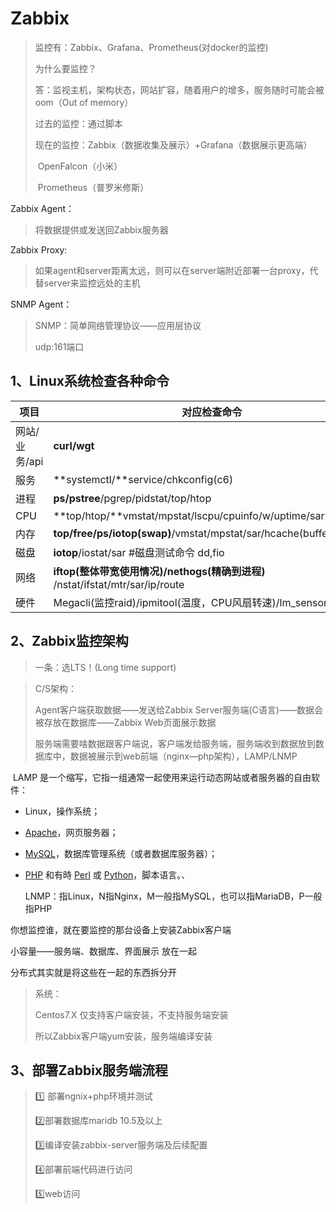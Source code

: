 # Zabbix

> 监控有：Zabbix、Grafana、Prometheus(对docker的监控)
>
> 为什么要监控？
>
> 答：监视主机，架构状态，网站扩容，随着用户的增多，服务随时可能会被oom（Out of memory）
>
> 过去的监控：通过脚本
>
> 现在的监控：Zabbix（数据收集及展示）+Grafana（数据展示更高端）
>
> ​						OpenFalcon（小米）
>
> ​						Prometheus（普罗米修斯）

Zabbix Agent：

> 将数据提供或发送回Zabbix服务器

Zabbix Proxy:

> 如果agent和server距离太远，则可以在server端附近部署一台proxy，代替server来监控远处的主机

SNMP Agent：

> SNMP：简单网络管理协议——应用层协议
>
> udp:161端口



## 1、Linux系统检查各种命令

| 项目          | 对应检查命令                                                 |
| ------------- | ------------------------------------------------------------ |
| 网站/业务/api | **curl/wgt**                                                 |
| 服务          | **systemctl/**service/chkconfig(c6)                          |
| 进程          | **ps/pstree**/pgrep/pidstat/top/htop                         |
| CPU           | **top/htop/**vmstat/mpstat/lscpu/cpuinfo/w/uptime/sar        |
| 内存          | **top/free/ps/iotop(swap)**/vmstat/mpstat/sar/hcache(buffer+cache) |
| 磁盘          | **iotop**/iostat/sar    #磁盘测试命令 dd,fio                 |
| 网络          | **iftop(整体带宽使用情况)/nethogs(精确到进程)** /nstat/ifstat/mtr/sar/ip/route |
| 硬件          | Megacli(监控raid)/ipmitool(温度，CPU风扇转速)/lm_sensors(温度) |

## 2、Zabbix监控架构

> 一条：选LTS！(Long time support)

> C/S架构：
>
> Agent客户端获取数据——发送给Zabbix Server服务端(C语言)——数据会被存放在数据库——Zabbix Web页面展示数据
>
> 服务端需要啥数据跟客户端说，客户端发给服务端，服务端收到数据放到数据库中，数据被展示到web前端（nginx—php架构），LAMP/LNMP

​		LAMP 是一个缩写，它指一组通常一起使用来运行动态网站或者服务器的自由软件：

- Linux，操作系统；

- [Apache](http://www.oschina.net/p/apache+http+server)，网页服务器；

- [MySQL](http://www.oschina.net/p/mysql)，数据库管理系统（或者数据库服务器）；

- [PHP](http://www.oschina.net/p/php) 和有時 [Perl](http://www.oschina.net/p/perl) 或 [Python](http://www.oschina.net/p/python)，脚本语言。、

  

  LNMP：指Linux，N指Nginx，M一般指MySQL，也可以指MariaDB，P一般指PHP

你想监控谁，就在要监控的那台设备上安装Zabbix客户端



小容量——服务端、数据库、界面展示 放在一起

分布式其实就是将这些在一起的东西拆分开

> 系统：
>
> Centos7.X 仅支持客户端安装，不支持服务端安装
>
> 所以Zabbix客户端yum安装，服务端编译安装



## 3、部署Zabbix服务端流程

> :one: 部署ngnix+php环境并测试
>
> :two:部署数据库maridb 10.5及以上
>
> :three:编译安装zabbix-server服务端及后续配置
>
> :four:部署前端代码进行访问
>
> :five:web访问